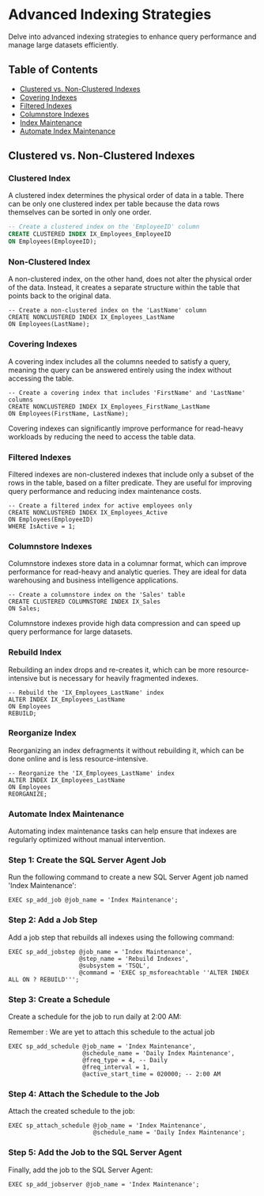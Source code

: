 # Advanced Indexing Strategies

Delve into advanced indexing strategies to enhance query performance and manage large datasets efficiently.

## Table of Contents

- [Clustered vs. Non-Clustered Indexes](#clustered-vs-non-clustered-indexes)
- [Covering Indexes](#covering-indexes)
- [Filtered Indexes](#filtered-indexes)
- [Columnstore Indexes](#columnstore-indexes)
- [Index Maintenance](#index-maintenance)
- [Automate Index Maintenance](#automate-index-maintenance)

## Clustered vs. Non-Clustered Indexes

### Clustered Index

A clustered index determines the physical order of data in a table. There can be only one clustered index per table because the data rows themselves can be sorted in only one order.

```sql
-- Create a clustered index on the 'EmployeeID' column
CREATE CLUSTERED INDEX IX_Employees_EmployeeID
ON Employees(EmployeeID);
```

### Non-Clustered Index

A non-clustered index, on the other hand, does not alter the physical order of the data. Instead, it creates a separate structure within the table that points back to the original data.

```
-- Create a non-clustered index on the 'LastName' column
CREATE NONCLUSTERED INDEX IX_Employees_LastName
ON Employees(LastName);
```

### Covering Indexes

A covering index includes all the columns needed to satisfy a query, meaning the query can be answered entirely using the index without accessing the table.

```
-- Create a covering index that includes 'FirstName' and 'LastName' columns
CREATE NONCLUSTERED INDEX IX_Employees_FirstName_LastName
ON Employees(FirstName, LastName);
```

Covering indexes can significantly improve performance for read-heavy workloads by reducing the need to access the table data.

### Filtered Indexes

Filtered indexes are non-clustered indexes that include only a subset of the rows in the table, based on a filter predicate. They are useful for improving query performance and reducing index maintenance costs.

```
-- Create a filtered index for active employees only
CREATE NONCLUSTERED INDEX IX_Employees_Active
ON Employees(EmployeeID)
WHERE IsActive = 1;
```

### Columnstore Indexes

Columnstore indexes store data in a columnar format, which can improve performance for read-heavy and analytic queries. They are ideal for data warehousing and business intelligence applications.

```
-- Create a columnstore index on the 'Sales' table
CREATE CLUSTERED COLUMNSTORE INDEX IX_Sales
ON Sales;
```

Columnstore indexes provide high data compression and can speed up query performance for large datasets.

### Rebuild Index

Rebuilding an index drops and re-creates it, which can be more resource-intensive but is necessary for heavily fragmented indexes.

```
-- Rebuild the 'IX_Employees_LastName' index
ALTER INDEX IX_Employees_LastName
ON Employees
REBUILD;
```

### Reorganize Index

Reorganizing an index defragments it without rebuilding it, which can be done online and is less resource-intensive.

```
-- Reorganize the 'IX_Employees_LastName' index
ALTER INDEX IX_Employees_LastName
ON Employees
REORGANIZE;
```

### Automate Index Maintenance

Automating index maintenance tasks can help ensure that indexes are regularly optimized without manual intervention.

### Step 1: Create the SQL Server Agent Job

Run the following command to create a new SQL Server Agent job named 'Index Maintenance':

```
EXEC sp_add_job @job_name = 'Index Maintenance';
```


### Step 2: Add a Job Step

Add a job step that rebuilds all indexes using the following command:

```
EXEC sp_add_jobstep @job_name = 'Index Maintenance',
                    @step_name = 'Rebuild Indexes',
                    @subsystem = 'TSQL',
                    @command = 'EXEC sp_msforeachtable ''ALTER INDEX ALL ON ? REBUILD''';
```

### Step 3: Create a Schedule

Create a schedule for the job to run daily at 2:00 AM:

Remember : We are yet to attach this schedule to the actual job

```
EXEC sp_add_schedule @job_name = 'Index Maintenance',
                     @schedule_name = 'Daily Index Maintenance',
                     @freq_type = 4, -- Daily
                     @freq_interval = 1,
                     @active_start_time = 020000; -- 2:00 AM
```

### Step 4: Attach the Schedule to the Job

Attach the created schedule to the job:

```
EXEC sp_attach_schedule @job_name = 'Index Maintenance',
                        @schedule_name = 'Daily Index Maintenance';
```

### Step 5: Add the Job to the SQL Server Agent

Finally, add the job to the SQL Server Agent:

```
EXEC sp_add_jobserver @job_name = 'Index Maintenance';
```